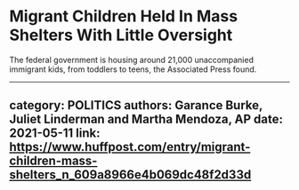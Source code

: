# Migrant Children Held In Mass Shelters With Little Oversight

The federal government is housing around 21,000 unaccompanied immigrant kids, from toddlers to teens, the Associated Press found.

---
category: POLITICS
authors: Garance Burke, Juliet Linderman and Martha Mendoza, AP
date: 2021-05-11
link: https://www.huffpost.com/entry/migrant-children-mass-shelters_n_609a8966e4b069dc48f2d33d
---
